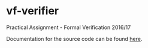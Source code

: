 # vf-verifier
Practical Assignment - Formal Verification 2016/17

Documentation for the source code can be found [here](https://jbdc.github.io/).